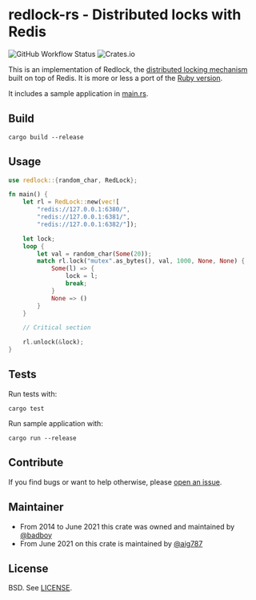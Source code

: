 # redlock-rs - Distributed locks with Redis

![GitHub Workflow Status](https://img.shields.io/github/workflow/status/badboy/redlock-rs/CI)
![Crates.io](https://img.shields.io/crates/v/redlock)

This is an implementation of Redlock, the [distributed locking mechanism][distlock] built on top of Redis. It is more or
less a port of the [Ruby version][redlock.rb].

It includes a sample application in [main.rs](src/main.rs).

## Build

```
cargo build --release
```

## Usage

```rust
use redlock::{random_char, RedLock};

fn main() {
    let rl = RedLock::new(vec![
        "redis://127.0.0.1:6380/",
        "redis://127.0.0.1:6381/",
        "redis://127.0.0.1:6382/"]);

    let lock;
    loop {
        let val = random_char(Some(20));
        match rl.lock("mutex".as_bytes(), val, 1000, None, None) {
            Some(l) => {
                lock = l;
                break;
            }
            None => ()
        }
    }

    // Critical section

    rl.unlock(&lock);
}
```

## Tests

Run tests with:

```
cargo test
```

Run sample application with:

```
cargo run --release
```

## Contribute

If you find bugs or want to help otherwise, please [open an issue](https://github.com/badboy/redlock-rs/issues).

## Maintainer

* From 2014 to June 2021 this crate was owned and maintained by [@badboy](https://github.com/badboy/)
* From June 2021 on this crate is maintained by [@aig787](https://github.com/aig787)

## License

BSD. See [LICENSE](LICENSE).

[distlock]: http://redis.io/topics/distlock

[redlock.rb]: https://github.com/antirez/redlock-rb

